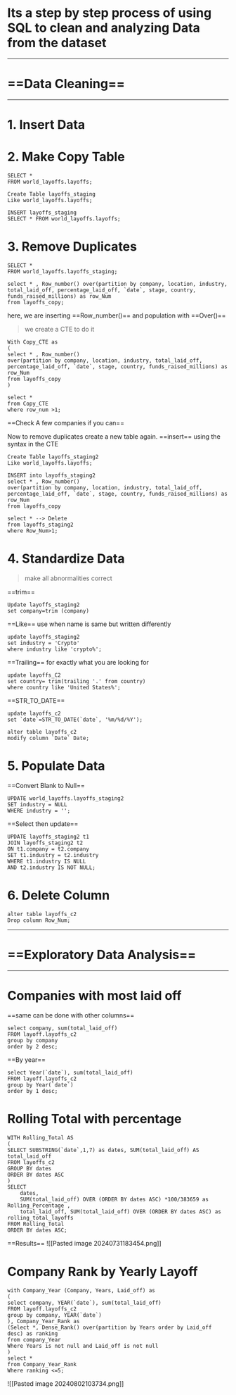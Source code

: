 
# Its a step by step process of using SQL to clean and analyzing Data from the dataset
---
# ==Data Cleaning==
---
# 1. Insert Data



# 2. Make Copy Table

	SELECT * 
	FROM world_layoffs.layoffs;

	Create Table layoffs_staging 
	Like world_layoffs.layoffs;

	INSERT layoffs_staging 
	SELECT * FROM world_layoffs.layoffs;



# 3. Remove Duplicates

	SELECT *
	FROM world_layoffs.layoffs_staging;

	select * , Row_number() over(partition by company, location, industry, total_laid_off, percentage_laid_off, `date`, stage, country, funds_raised_millions) as row_Num
	from layoffs_copy;

here, we are inserting ==Row_number()== and population with ==Over()==

> we create a CTE to do it


	With Copy_CTE as
	(
	select * , Row_number() 
	over(partition by company, location, industry, total_laid_off, percentage_laid_off, `date`, stage, country, funds_raised_millions) as row_Num
	from layoffs_copy
	)
	
	select *
	from Copy_CTE
	where row_num >1; 

==Check A few companies if you can==


Now to remove duplicates create a new table again. ==insert== using the syntax in the CTE

	Create Table layoffs_staging2 
	Like world_layoffs.layoffs;

	INSERT into layoffs_staging2 
	select * , Row_number() 
	over(partition by company, location, industry, total_laid_off, percentage_laid_off, `date`, stage, country, funds_raised_millions) as row_Num
	from layoffs_copy

	select * --> Delete
	from layoffs_staging2
	where Row_Num>1;

# 4. Standardize Data

> make all abnormalities correct

==trim==

	Update layoffs_staging2
	set company=trim (company)

==Like== use when name is same but written differently

	update layoffs_staging2
	set industry = 'Crypto'
	where industry like 'crypto%';

==Trailing== for exactly what you are looking for

	update layoffs_C2
	set country= trim(trailing '.' from country)
	where country like 'United States%';
==STR_TO_DATE== 

	update layoffs_c2
	set `date`=STR_TO_DATE(`date`, '%m/%d/%Y');

	alter table layoffs_c2
	modify column `Date` Date;

# 5. Populate Data

==Convert Blank to Null==

	UPDATE world_layoffs.layoffs_staging2
	SET industry = NULL
	WHERE industry = '';

==Select then update==

	UPDATE layoffs_staging2 t1
	JOIN layoffs_staging2 t2
	ON t1.company = t2.company
	SET t1.industry = t2.industry
	WHERE t1.industry IS NULL
	AND t2.industry IS NOT NULL;

# 6. Delete Column

	alter table layoffs_c2
	Drop column Row_Num;

---
# ==Exploratory Data Analysis==
---
# Companies with most laid off
==same can be done with other columns==

	select company, sum(total_laid_off)
	FROM layoff.layoffs_c2
	group by company
	order by 2 desc;
==By year==

	select Year(`date`), sum(total_laid_off)
	FROM layoff.layoffs_c2
	group by Year(`date`)
	order by 1 desc;
# Rolling Total with percentage

	WITH Rolling_Total AS 
	(
	SELECT SUBSTRING(`date`,1,7) as dates, SUM(total_laid_off) AS total_laid_off
	FROM layoffs_c2
	GROUP BY dates
	ORDER BY dates ASC
	)
	SELECT 
		dates, 
		SUM(total_laid_off) OVER (ORDER BY dates ASC) *100/383659 as Rolling_Percentage ,
		total_laid_off, SUM(total_laid_off) OVER (ORDER BY dates ASC) as rolling_total_layoffs
	FROM Rolling_Total
	ORDER BY dates ASC;
==Results==
![[Pasted image 20240731183454.png]]

# Company Rank by Yearly Layoff

	with Company_Year (Company, Years, Laid_off) as
	(
	select company, YEAR(`date`), sum(total_laid_off)
	FROM layoff.layoffs_c2
	group by company, YEAR(`date`)
	), Company_Year_Rank as
	(Select *, Dense_Rank() over(partition by Years order by Laid_off desc) as ranking
	from company_Year
	Where Years is not null and Laid_off is not null
	)
	select *
	from Company_Year_Rank
	Where ranking <=5;

![[Pasted image 20240802103734.png]]


